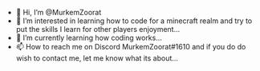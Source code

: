 - 👋 Hi, I’m @MurkemZoorat
- 👀 I’m interested in learning how to code for a minecraft realm and try to put the skills I learn for other players enjoyment...
- 🌱 I’m currently learning how coding works...
- 📫 How to reach me on Discord MurkemZoorat#1610 and if you do do wish to contact me, let me know what its about...

<!---
MurkemZoorat/MurkemZoorat is a ✨ special ✨ repository because its `README.md` (this file) appears on your GitHub profile.
You can click the Preview link to take a look at your changes.
--->
